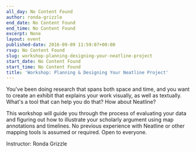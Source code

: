 ```yaml
---
all_day: No Content Found
author: ronda-grizzle
end_date: No Content Found
end_time: No Content Found
excerpt: None
layout: event
published-date: 2016-09-09 11:59:07+00:00
rsvp: No Content Found
slug: workshop-planning-designing-your-neatline-project
start_date: No Content Found
start_time: No Content Found
title: 'Workshop: Planning & Designing Your Neatline Project'
---
```


You've been doing research that spans both space and time, and you want to create an exhibit that explains your work visually, as well as textually. What's a tool that can help you do that? How about Neatline?

This workshop will guide you through the process of evaluating your data and figuring out how to illustrate your scholarly argument using map annotations and timelines. No previous experience with Neatline or other mapping tools is assumed or required. Open to everyone.

Instructor: Ronda Grizzle
